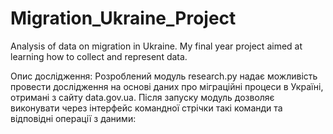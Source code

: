 # Migration_Ukraine_Project
Analysis of data on migration in Ukraine. My final year project aimed at learning how to collect and represent data.

Опис дослідження:
Розроблений модуль research.py надає можливість провести дослідження на основі даних про міграційні процеси в Україні, отримані з сайту data.gov.ua.
Після запуску модуль дозволяє виконувати через інтерфейс командної стрічки такі команди та відповідні операції з даними:
